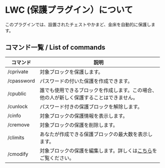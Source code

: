 # LWC (保護プラグイン）について
このプラグインでは、設置されたチェストやかまど、金床を自動的に保護します。

## コマンド一覧 / List of commands

| コマンド | 説明 |
| -------- | -------- |
| /cprivate     | 対象ブロックを保護します。     |
| /cpassword     | パスワードの付いた保護を作成できます。         |
| /cpublic     | 誰でも使用できるブロックを作成します。この場合、他の人が新しく保護することはできません。        |
| /cunlock     | パスワード付きの保護ブロックを解除します。          |
| /cinfo     | 対象ブロックの保護情報を表示します。     |
| /cremove     | 対象ブロックの保護を削除します。     |
| /climits     | あなたが作成できる保護ブロックの最大数を表示します。     |
| /cmodify     | 対象ブロックの保護を編集します。詳しくは[こちら](https://github.com/Tsuser1/Modern-LWC/wiki/Commands)をご覧ください。     |
